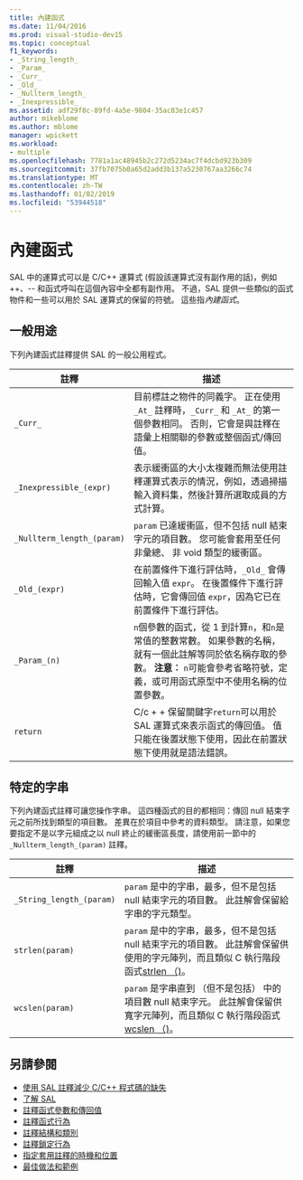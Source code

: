 ```yaml
---
title: 內建函式
ms.date: 11/04/2016
ms.prod: visual-studio-dev15
ms.topic: conceptual
f1_keywords:
- _String_length_
- _Param_
- _Curr_
- _Old_
- _Nullterm_length_
- _Inexpressible_
ms.assetid: adf29f8c-89fd-4a5e-9804-35ac83e1c457
author: mikeblome
ms.author: mblome
manager: wpickett
ms.workload:
- multiple
ms.openlocfilehash: 7781a1ac48945b2c272d5234ac7f4dcbd923b309
ms.sourcegitcommit: 37fb7075b0a65d2add3b137a5230767aa3266c74
ms.translationtype: MT
ms.contentlocale: zh-TW
ms.lasthandoff: 01/02/2019
ms.locfileid: "53944518"
---
```

# <a name="intrinsic-functions"></a>內建函式
SAL 中的運算式可以是 C/C++ 運算式 (假設該運算式沒有副作用的話)，例如 ++、-- 和函式呼叫在這個內容中全都有副作用。  不過，SAL 提供一些類似的函式物件和一些可以用於 SAL 運算式的保留的符號。 這些指*內建函式*。

## <a name="general-purpose"></a>一般用途
 下列內建函式註釋提供 SAL 的一般公用程式。

|註釋|描述|
|----------------|-----------------|
|`_Curr_`|目前標註之物件的同義字。  正在使用 `_At_` 註釋時，`_Curr_` 和 `_At_` 的第一個參數相同。  否則，它會是與註釋在語彙上相關聯的參數或整個函式/傳回值。|
|`_Inexpressible_(expr)`|表示緩衝區的大小太複雜而無法使用註釋運算式表示的情況，例如，透過掃描輸入資料集，然後計算所選取成員的方式計算。|
|`_Nullterm_length_(param)`|`param` 已達緩衝區，但不包括 null 結束字元的項目數。 您可能會套用至任何非彙總、 非 void 類型的緩衝區。|
|`_Old_(expr)`|在前置條件下進行評估時，`_Old_` 會傳回輸入值 `expr`。  在後置條件下進行評估時，它會傳回值 `expr`，因為它已在前置條件下進行評估。|
|`_Param_(n)`|`n`個參數的函式，從 1 到計算`n`，和`n`是常值的整數常數。 如果參數的名稱，就有一個此註解等同於依名稱存取的參數。 **注意︰** `n`可能會參考省略符號，定義，或可用函式原型中不使用名稱的位置參數。|
|`return`|C/c + + 保留關鍵字`return`可以用於 SAL 運算式來表示函式的傳回值。  值只能在後置狀態下使用，因此在前置狀態下使用就是語法錯誤。|

## <a name="string-specific"></a>特定的字串
 下列內建函式註釋可讓您操作字串。 這四種函式的目的都相同：傳回 null 結束字元之前所找到類型的項目數。 差異在於項目中參考的資料類型。 請注意，如果您要指定不是以字元組成之以 null 終止的緩衝區長度，請使用前一節中的 `_Nullterm_length_(param)` 註釋。

|註釋|描述|
|----------------|-----------------|
|`_String_length_(param)`|`param` 是中的字串，最多，但不是包括 null 結束字元的項目數。 此註解會保留給字串的字元類型。|
|`strlen(param)`|`param` 是中的字串，最多，但不是包括 null 結束字元的項目數。 此註解會保留供使用的字元陣列，而且類似 C 執行階段函式[strlen （)](/cpp/c-runtime-library/reference/strlen-wcslen-mbslen-mbslen-l-mbstrlen-mbstrlen-l)。|
|`wcslen(param)`|`param` 是字串直到 （但不是包括） 中的項目數 null 結束字元。 此註解會保留供寬字元陣列，而且類似 C 執行階段函式[wcslen （)](/cpp/c-runtime-library/reference/strlen-wcslen-mbslen-mbslen-l-mbstrlen-mbstrlen-l)。|

## <a name="see-also"></a>另請參閱

- [使用 SAL 註釋減少 C/C++ 程式碼的缺失](../code-quality/using-sal-annotations-to-reduce-c-cpp-code-defects.md)
- [了解 SAL](../code-quality/understanding-sal.md)
- [註釋函式參數和傳回值](../code-quality/annotating-function-parameters-and-return-values.md)
- [註釋函式行為](../code-quality/annotating-function-behavior.md)
- [註釋結構和類別](../code-quality/annotating-structs-and-classes.md)
- [註釋鎖定行為](../code-quality/annotating-locking-behavior.md)
- [指定套用註釋的時機和位置](../code-quality/specifying-when-and-where-an-annotation-applies.md)
- [最佳做法和範例](../code-quality/best-practices-and-examples-sal.md)